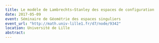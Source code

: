 ```yaml
---
title: Le modèle de Lambrechts–Stanley des espaces de configuration
date: 2017-05-09
event: Séminaire de Géométrie des espaces singuliers
event_url: "http://math.univ-lille1.fr/d7/node/9342"
location: Université de Lille
abstract:
---
```


